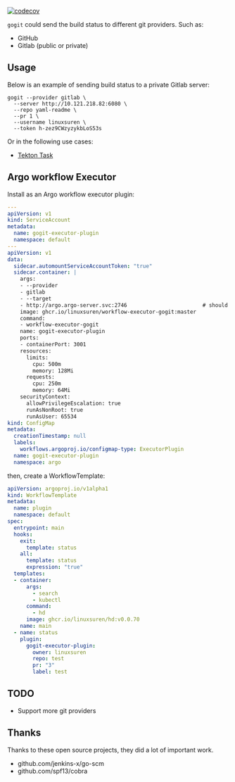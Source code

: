 [![codecov](https://codecov.io/gh/LinuxSuRen/gogit/branch/master/graph/badge.svg?token=mnFyeD2IQ7)](https://codecov.io/gh/LinuxSuRen/gogit)

`gogit` could send the build status to different git providers. Such as:

* GitHub
* Gitlab (public or private)

## Usage
Below is an example of sending build status to a private Gitlab server:

```shell
gogit --provider gitlab \
  --server http://10.121.218.82:6080 \
  --repo yaml-readme \
  --pr 1 \
  --username linuxsuren \
  --token h-zez9CWzyzykbLoS53s
```

Or in the following use cases:

* [Tekton Task](https://hub.tekton.dev/tekton/task/gogit)

## Argo workflow Executor

Install as an Argo workflow executor plugin:

```yaml
---
apiVersion: v1
kind: ServiceAccount
metadata:
  name: gogit-executor-plugin
  namespace: default
---
apiVersion: v1
data:
  sidecar.automountServiceAccountToken: "true"
  sidecar.container: |
    args:
    - --provider
    - gitlab
    - --target
    - http://argo.argo-server.svc:2746                        # should be an external address
    image: ghcr.io/linuxsuren/workflow-executor-gogit:master
    command:
    - workflow-executor-gogit
    name: gogit-executor-plugin
    ports:
    - containerPort: 3001
    resources:
      limits:
        cpu: 500m
        memory: 128Mi
      requests:
        cpu: 250m
        memory: 64Mi
    securityContext:
      allowPrivilegeEscalation: true
      runAsNonRoot: true
      runAsUser: 65534
kind: ConfigMap
metadata:
  creationTimestamp: null
  labels:
    workflows.argoproj.io/configmap-type: ExecutorPlugin
  name: gogit-executor-plugin
  namespace: argo
```

then, create a WorkflowTemplate:
```yaml
apiVersion: argoproj.io/v1alpha1
kind: WorkflowTemplate
metadata:
  name: plugin
  namespace: default
spec:
  entrypoint: main
  hooks:
    exit:
      template: status
    all:
      template: status
      expression: "true"
  templates:
  - container:
      args:
        - search
        - kubectl
      command:
        - hd
      image: ghcr.io/linuxsuren/hd:v0.0.70
    name: main
  - name: status
    plugin:
      gogit-executor-plugin:
        owner: linuxsuren
        repo: test
        pr: "3"
        label: test
```

## TODO
* Support more git providers

## Thanks
Thanks to these open source projects, they did a lot of important work.
* github.com/jenkins-x/go-scm
* github.com/spf13/cobra
